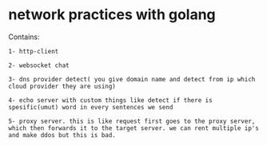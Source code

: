# network practices with golang

Contains:

    1- http-client

    2- websocket chat 
    
    3- dns provider detect( you give domain name and detect from ip which cloud provider they are using) 

    4- echo server with custom things like detect if there is spesific(umut) word in every sentences we send

    5- proxy server. this is like request first goes to the proxy server, which then forwards it to the target server. we can rent multiple ip's and make ddos but this is bad. 
    